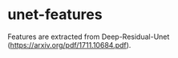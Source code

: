# unet-features
Features are extracted from Deep-Residual-Unet (https://arxiv.org/pdf/1711.10684.pdf).
